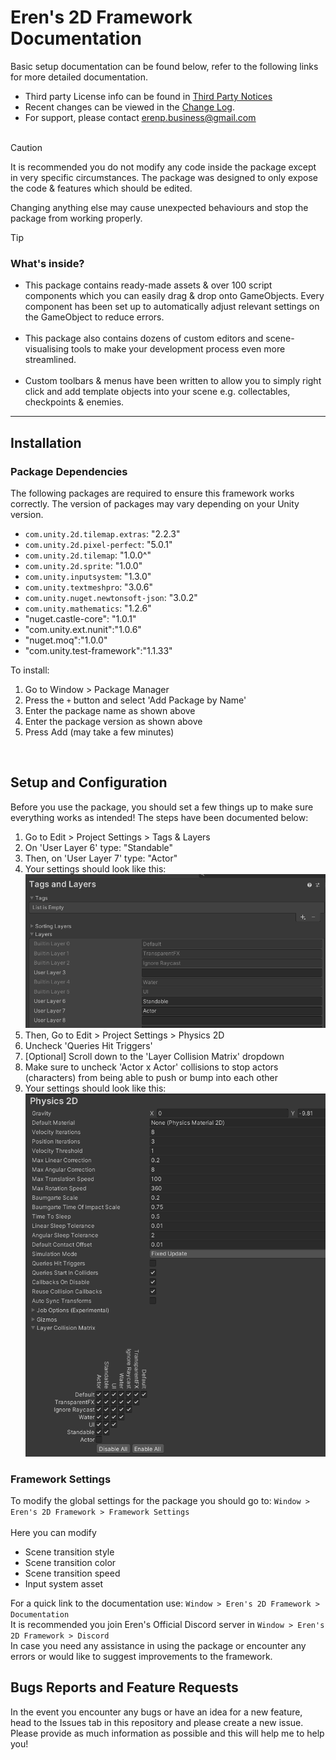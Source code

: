 # Eren's 2D Framework Documentation

Basic setup documentation can be found below, refer to the following links for more detailed documentation.
 - Third party License info can be found in [Third Party Notices](Third%20Party%20Notices.md)
 - Recent changes can be viewed in the [Change Log](CHANGELOG.md).
 - For support, please contact <u>[erenp.business@gmail.com](https://erenp.business@gmail.com)</u>
<br><br>

> [!CAUTION]
> It is recommended you do not modify any code inside the package except in very specific circumstances. The package was designed to only expose the code & features which should be edited.
>
> Changing anything else may cause unexpected behaviours and stop the package from working properly.

> [!tip]
>### What's inside?
>- This package contains ready-made assets & over 100 script components 
which you can easily drag & drop onto GameObjects. Every component has been set up to
automatically adjust relevant settings on the GameObject to reduce errors.
<br><br>
>- This package also contains dozens of custom editors and scene-visualising tools
to make your development process even more streamlined.
<br><br>
>- Custom toolbars & menus have been written to allow you to simply right click and add
template objects into your scene e.g. collectables, checkpoints & enemies.

---

## Installation
### Package Dependencies
The following packages are required to ensure this framework works correctly. The version of packages may vary depending on your Unity version.
- `com.unity.2d.tilemap.extras`: "2.2.3"
- `com.unity.2d.pixel-perfect`: "5.0.1"
- `com.unity.2d.tilemap`: "1.0.0^"
- `com.unity.2d.sprite`: "1.0.0"
- `com.unity.inputsystem`: "1.3.0"
- `com.unity.textmeshpro`: "3.0.6"
- `com.unity.nuget.newtonsoft-json`: "3.0.2"
- `com.unity.mathematics`: "1.2.6"
- "nuget.castle-core": "1.0.1"
- "com.unity.ext.nunit":"1.0.6"
- "nuget.moq":"1.0.0"
- "com.unity.test-framework":"1.1.33"

To install:
1. Go to Window > Package Manager
2. Press the `+` button and select 'Add Package by Name'
3. Enter the package name as shown above
4. Enter the package version as shown above
5. Press Add (may take a few minutes)
<br>

## Setup and Configuration

Before you use the package, you should set a few things up to make sure everything works as intended! The steps have been documented below:
1. Go to Edit > Project Settings > Tags & Layers
2. On 'User Layer 6' type: "Standable"
3. Then, on 'User Layer 7' type: "Actor"
4. Your settings should look like this:
   ![alt text](/Resources/tagsLayers.png)
5. Then, Go to Edit > Project Settings > Physics 2D
6. Uncheck 'Queries Hit Triggers'
7. [Optional] Scroll down to the 'Layer Collision Matrix' dropdown
8. Make sure to uncheck 'Actor x Actor' collisions to stop actors (characters) from being able to push or bump into each other
9. Your settings should look like this:
    ![alt text](/Resources/physics2D.png)

### Framework Settings
To modify the global settings for the package you should go to: `Window > Eren's 2D Framework > Framework Settings`
<br><br>
Here you can modify 
- Scene transition style
- Scene transition color
- Scene transition speed
- Input system asset

For a quick link to the documentation use: `Window > Eren's 2D Framework > Documentation`
<br>
It is recommended you join Eren's Official Discord server in `Window > Eren's 2D Framework > Discord`
<br> In case you need any assistance in using the package 
or encounter any errors or would like to suggest improvements to the framework.

## Bugs Reports and Feature Requests

In the event you encounter any bugs or have an idea for a new feature, head to the Issues tab in this repository and please create a new issue. Please provide as much information as possible and this will help me to help you!
